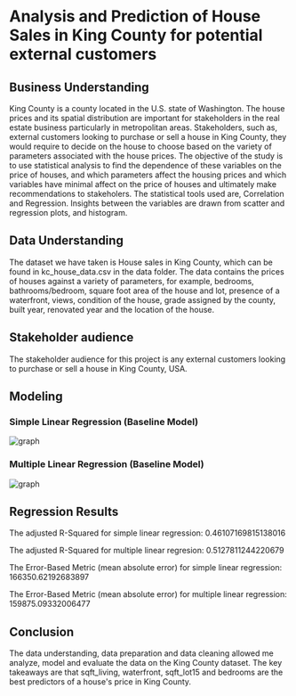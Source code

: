 # Analysis and Prediction of House Sales in King County for potential external customers
## Business Understanding


King County is a county located in the U.S. state of Washington. The house prices and its spatial distribution are important for stakeholders in
the real estate business particularly in metropolitan areas. Stakeholders, such as, external customers looking to
purchase or sell a house in King County, they would require to decide on the house to choose based on the
variety of parameters associated with the house prices. The objective of the study is to use statistical analysis
to find the dependence of these variables on the price of houses, and which parameters affect the housing
prices and which variables have minimal affect on the price of houses and ultimately make recommendations to
stakeholers. The statistical tools used are, Correlation and Regression. Insights between the variables are
drawn from scatter and regression plots, and histogram.

## Data Understanding

The dataset we have taken is House sales in King County, which can be found in kc_house_data.csv in the
data folder. The data contains the prices of houses against a variety of parameters, for example, bedrooms, bathrooms/bedroom, square foot area of the house and lot,
presence of a waterfront, views, condition of the house, grade assigned by the county, built year, renovated
year and the location of the house. 

## Stakeholder audience

The stakeholder audience for this project is any external customers looking to purchase or sell a house in King County, USA.

## Modeling
### Simple Linear Regression (Baseline Model)
![graph](C:/Users/HP/phase2project/dsc-phase-2-project-v2-3/images.png)

### Multiple Linear Regression (Baseline Model)
![graph](C:\Users\HP\phase2project\dsc-phase-2-project-v2-3\images.png)


## Regression Results

The adjusted R-Squared for simple linear regression: 0.46107169815138016

The adjusted R-Squared for multiple linear regresion: 0.5127811244220679

The Error-Based Metric (mean absolute error) for simple linear regression: 166350.62192683897

The Error-Based Metric (mean absolute error) for multiple linear regression: 159875.09332006477

## Conclusion
The data understanding, data preparation and data cleaning allowed me analyze, model and evaluate the data
on the King County dataset. The key takeaways are that sqft_living, waterfront, sqft_lot15 and bedrooms are
the best predictors of a house's price in King County.
